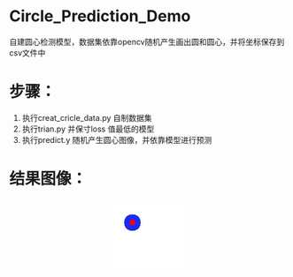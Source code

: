 # Circle_Prediction_Demo
自建圆心检测模型，数据集依靠opencv随机产生画出圆和圆心，并将坐标保存到csv文件中
# 步骤：
1. 执行creat_cricle_data.py  自制数据集
2. 执行trian.py   并保寸loss 值最低的模型
3. 执行predict.y   随机产生圆心图像，并依靠模型进行预测
# 结果图像： 
<div align="center">
<img src= "https://github.com/Virus-AI-Dome/Circle_Prediction_Demo/blob/main/prediction.jpg">
</div>
